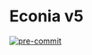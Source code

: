 # Econia v5

<!-- markdownlint-disable-next-line MD013 -->

[![pre-commit](https://img.shields.io/badge/pre--commit-enabled-brightgreen?logo=pre-commit)](https://github.com/pre-commit/pre-commit)
